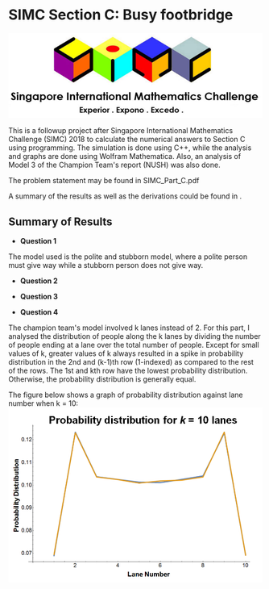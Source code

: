 # SIMC Section C: Busy footbridge

![SIMC Logo](simc_logo.png)

This is a followup project after Singapore International Mathematics Challenge (SIMC) 2018 to calculate the numerical answers to Section C using programming.
The simulation is done using C++, while the analysis and graphs are done using Wolfram Mathematica.
Also, an analysis of Model 3 of the Champion Team's report (NUSH) was also done.

The problem statement may be found in SIMC_Part_C.pdf

A summary of the results as well as the derivations could be found in <insert file name>.

## Summary of Results
- **Question 1**

The model used is the polite and stubborn model, where a polite person must give way while a stubborn person does not give way.

- **Question 2**

- **Question 3**

- **Question 4**

The champion team's model involved k lanes instead of 2. For this part, I analysed the distribution of people along the k lanes 
by dividing the number of people ending at a lane over the total number of people. Except for small values of k, greater values 
of k always resulted in a spike in probability distribution in the 2nd and (k-1)th row (1-indexed) as compared to the rest of the rows. 
The 1st and kth row have the lowest probability distribution. Otherwise, the probability distribution is generally equal.

The figure below shows a graph of probability distribution against lane number when k = 10:
![Probability Distribution for k = 10](analysis/k10graph.png)

<insert result on probability of first lane for varying k>
<insert result on probability of second lane for varying k>